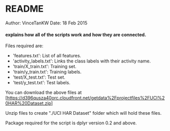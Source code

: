 README
========

Author: VinceTanKW
Date: 18 Feb 2015

#### explains how all of the scripts work and how they are connected.  

Files required are:

* 'features.txt': List of all features.
* 'activity_labels.txt': Links the class labels with their activity name.
* 'train/X_train.txt': Training set.
* 'train/y_train.txt': Training labels.
* 'test/X_test.txt': Test set.
* 'test/y_test.txt': Test labels.

You can download the above files at 
[https://d396qusza40orc.cloudfront.net/getdata%2Fprojectfiles%2FUCI%20HAR%20Dataset.zip]

Unzip files to create "./UCI HAR Dataset" folder which will hold these files.

Package required for the script is dplyr version 0.2 and above. 
